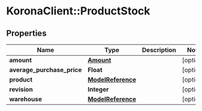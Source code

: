 # KoronaClient::ProductStock

## Properties
Name | Type | Description | Notes
------------ | ------------- | ------------- | -------------
**amount** | [**Amount**](Amount.md) |  | [optional] 
**average_purchase_price** | **Float** |  | [optional] 
**product** | [**ModelReference**](ModelReference.md) |  | [optional] 
**revision** | **Integer** |  | [optional] 
**warehouse** | [**ModelReference**](ModelReference.md) |  | [optional] 


